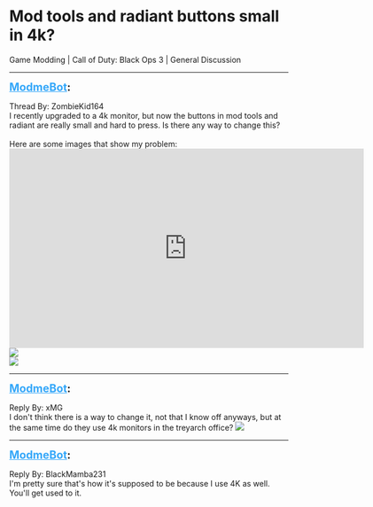 # Mod tools and radiant buttons small in 4k?
Game Modding | Call of Duty: Black Ops 3 | General Discussion

---
<strong style="font-size: 1.4em;"><span style="text-decoration: underline;text-decoration-color: #34a7f9;"><span style="color:#34a7f9;">ModmeBot</span></span>:</strong>

<p>Thread By: ZombieKid164<br />I recently upgraded to a 4k monitor, but now the buttons in mod tools and radiant are really small and hard to press. Is there any way to change this?<br /> <br />Here are some images that show my problem:<br /><iframe type="text/html" width="640" height="360" src="https://www.youtube.com/embed/npbxOXU" frameborder="0"></iframe><img style="max-width: 500px;" src="http://i.imgur.com/npbxOXU.png"><br /><img style="max-width: 500px;" src="http://i.imgur.com/D6L58Xn.png"></p>

---
<strong style="font-size: 1.4em;"><span style="text-decoration: underline;text-decoration-color: #34a7f9;"><span style="color:#34a7f9;">ModmeBot</span></span>:</strong>

<p>Reply By: xMG<br />I don&#39;t think there is a way to change it, not that I know off anyways, but at the same time do they use 4k monitors in the treyarch office? <img style="max-width: 500px;" src="http://aviacreations.com/modme/emoticons/wassat.png"></p>

---
<strong style="font-size: 1.4em;"><span style="text-decoration: underline;text-decoration-color: #34a7f9;"><span style="color:#34a7f9;">ModmeBot</span></span>:</strong>

<p>Reply By: BlackMamba231<br />I&#39;m pretty sure that&#39;s how it&#39;s supposed to be because I use 4K as well. You&#39;ll get used to it.</p>
